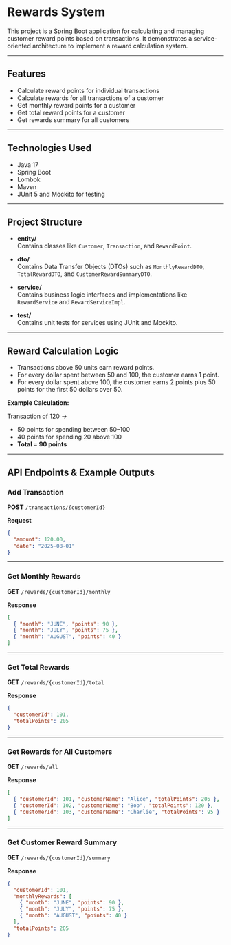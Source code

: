 
# Rewards System

This project is a Spring Boot application for calculating and managing customer reward points based on transactions. It demonstrates a service-oriented architecture to implement a reward calculation system.

---

## Features

- Calculate reward points for individual transactions  
- Calculate rewards for all transactions of a customer  
- Get monthly reward points for a customer  
- Get total reward points for a customer  
- Get rewards summary for all customers  

---

## Technologies Used

- Java 17  
- Spring Boot  
- Lombok  
- Maven  
- JUnit 5 and Mockito for testing  

---

## Project Structure

- **entity/**  
  Contains classes like `Customer`, `Transaction`, and `RewardPoint`.

- **dto/**  
  Contains Data Transfer Objects (DTOs) such as `MonthlyRewardDTO`, `TotalRewardDTO`, and `CustomerRewardSummaryDTO`.

- **service/**  
  Contains business logic interfaces and implementations like `RewardService` and `RewardServiceImpl`.

- **test/**  
  Contains unit tests for services using JUnit and Mockito.

---

## Reward Calculation Logic

- Transactions above 50 units earn reward points.  
- For every dollar spent between 50 and 100, the customer earns 1 point.  
- For every dollar spent above 100, the customer earns 2 points plus 50 points for the first 50 dollars over 50.  

**Example Calculation:**  

Transaction of 120 →  
- 50 points for spending between 50–100  
- 40 points for spending 20 above 100  
- **Total = 90 points**

---

##  API Endpoints & Example Outputs  

###  Add Transaction  
**POST** `/transactions/{customerId}`  

**Request**  
```json
{
  "amount": 120.00,
  "date": "2025-08-01"
}
````

---

###  Get Monthly Rewards

**GET** `/rewards/{customerId}/monthly`

**Response**

```json
[
  { "month": "JUNE", "points": 90 },
  { "month": "JULY", "points": 75 },
  { "month": "AUGUST", "points": 40 }
]
```

---

###  Get Total Rewards

**GET** `/rewards/{customerId}/total`

**Response**

```json
{
  "customerId": 101,
  "totalPoints": 205
}
```

---

###  Get Rewards for All Customers

**GET** `/rewards/all`

**Response**

```json
[
  { "customerId": 101, "customerName": "Alice", "totalPoints": 205 },
  { "customerId": 102, "customerName": "Bob", "totalPoints": 120 },
  { "customerId": 103, "customerName": "Charlie", "totalPoints": 95 }
]
```

---

###  Get Customer Reward Summary

**GET** `/rewards/{customerId}/summary`

**Response**

```json
{
  "customerId": 101,
  "monthlyRewards": [
    { "month": "JUNE", "points": 90 },
    { "month": "JULY", "points": 75 },
    { "month": "AUGUST", "points": 40 }
  ],
  "totalPoints": 205
}
```




